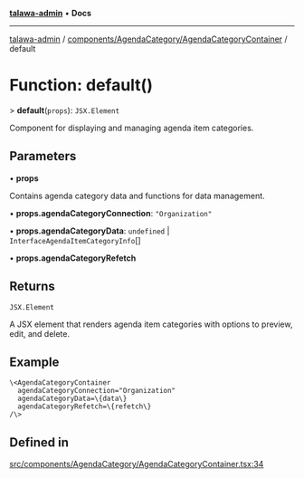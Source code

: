 [**talawa-admin**](../../../../README.md) • **Docs**

***

[talawa-admin](../../../../modules.md) / [components/AgendaCategory/AgendaCategoryContainer](../README.md) / default

# Function: default()

\> **default**(`props`): `JSX.Element`

Component for displaying and managing agenda item categories.

## Parameters

• **props**

Contains agenda category data and functions for data management.

• **props.agendaCategoryConnection**: `"Organization"`

• **props.agendaCategoryData**: `undefined` \| `InterfaceAgendaItemCategoryInfo`[]

• **props.agendaCategoryRefetch**

## Returns

`JSX.Element`

A JSX element that renders agenda item categories with options to preview, edit, and delete.

## Example

```tsx
\<AgendaCategoryContainer
  agendaCategoryConnection="Organization"
  agendaCategoryData=\{data\}
  agendaCategoryRefetch=\{refetch\}
/\>
```

## Defined in

[src/components/AgendaCategory/AgendaCategoryContainer.tsx:34](https://github.com/PalisadoesFoundation/talawa-admin/blob/084ac7e92dede9766b77e75cf296f40165965140/src/components/AgendaCategory/AgendaCategoryContainer.tsx#L34)
